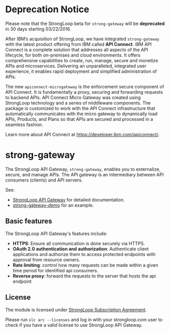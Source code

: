 # Deprecation Notice

Please note that the StrongLoop beta for `strong-gateway` will be **deprecated**
in 30 days starting 03/22/2016.

After IBM’s acquisition of StrongLoop, we have integrated `strong-gateway` with
the latest product offering from IBM called **API Connect**. IBM API Connect is
a complete solution that addresses all aspects of the API lifecycle, for both
on-premises and cloud environments. It offers comprehensive capabilities to
create, run, manage, secure and monetize APIs and microservices. Delivering an
unparalleled, integrated user experience, it enables rapid deployment and
simplified administration of APIs.

The new `apiconnect-microgateway` is the enforcement secure component of API
Connect. It is fundamentally a proxy, securing and forwarding requests to
backend APIs. API Connect Micro Gateway was created using StrongLoop technology
and a series of middleware components. The package is customized to work with
the API Connect infrastructure that automatically communicates with the micro
gateway to dynamically load APIs, Products, and Plans so that APIs are secured
and processed in a seamless fashion.

Learn more about API Connect at https://developer.ibm.com/apiconnect/.

# strong-gateway

The StrongLoop API Gateway, `strong-gateway`, enables you to  externalize,
secure, and manage APIs.  The API gateway is an intermediary between API consumers (clients) and API servers.

See:
- [StrongLoop API Gateway](http://docs.strongloop.com/display/LGW) for detailed documentation.
- [strong-gateway-demo](https://github.com/strongloop/strong-gateway-demo) for an example.

## Basic features

The StrongLoop API Gateway's features include:

- **HTTPS**: Ensure all communication is done securely via HTTPS.
- **OAuth 2.0 authentication and authorization**: Authenticate client
applications and authorize them to access protected endpoints with approval from
resource owners.
- **Rate limiting**: control how many requests can be made within a given time
period for identified api consumers.
- **Reverse proxy**: forward the requests to the server that hosts the api endpoint

## License

The module is licensed under [StrongLoop Subscription Agreement](https://strongloop.com/license/).

Please run `slc arc --licenses` and log in with your strongloop.com user to
check if you have a valid license to use StrongLoop API Gateway.

